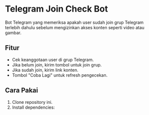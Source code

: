 # Telegram Join Check Bot

Bot Telegram yang memeriksa apakah user sudah join grup Telegram terlebih dahulu sebelum mengizinkan akses konten seperti video atau gambar.

## Fitur

- Cek keanggotaan user di grup Telegram.
- Jika belum join, kirim tombol untuk join grup.
- Jika sudah join, kirim link konten.
- Tombol "Coba Lagi" untuk refresh pengecekan.

## Cara Pakai

1. Clone repository ini.
2. Install dependencies:

